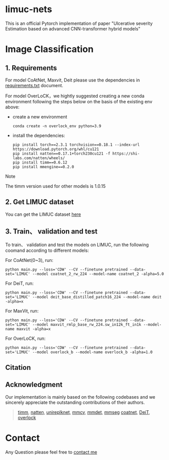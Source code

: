 # **limuc-nets** 
This is an official Pytorch implementation of paper "Ulcerative severity Estimation based on advanced CNN-transformer hybrid models"

# Image Classification
## 1. Requirements
For model CoAtNet, Maxvit, Deit please use the dependencies in [requirements.txt](/requirements.txt) document.

For model OverLoCK，we hightly suggested creating a new conda environment following the steps below on the basis of the existing env above:
* create a new environment
  ```
  conda create -n overlock_env python=3.9
  ```
* install the dependencies:
  ```
  pip install torch==2.3.1 torchvision==0.18.1 --index-url https://download.pytorch.org/whl/cu121
  pip install natten==0.17.1+torch230cu121 -f https://shi-labs.com/natten/wheels/
  pip install timm==0.6.12
  pip install mmengine==0.2.0
  ```

>[!note]
>The timm version used for other models is 1.0.15

## 2. Get LIMUC dataset
You can get the LIMUC dataset [here](https://zenodo.org/record/5827695#.Yi8GJ3pByUk) 

## 3. Train、 validation and test
To train、 validation and test the models on LIMUC, run the following coomand according to different models:

For CoAtNet(0~3), run:
```
python main.py --loss='CDW' --CV --finetune pretrained --data-set='LIMUC' --model coatnet_2_rw_224 --model-name coatnet_2 -alpha=5.0
```
For DeiT, run:
```
python main.py --loss='CDW' --CV --finetune pretrained --data-set='LIMUC' --model deit_base_distilled_patch16_224 --model-name deit -alpha=x
```
For MaxVit, run:
```
python main.py --loss='CDW' --CV --finetune pretrained --data-set='LIMUC' --model maxvit_rmlp_base_rw_224.sw_in12k_ft_in1k --model-name maxvit -alpha=x
```
For OverLoCK, run:
```
python main.py --loss='CDW' --CV --finetune pretrained --data-set='LIMUC' --model overlock_b --model-name overlock_b -alpha=1.0
```
## Citation

## Acknowledgment
Our implementation is mainly based on the following codebases and we sincerely appreciate the outstanding contributions of their authors.
> [timm](https://github.com/rwightman/pytorch-image-models), [natten](https://github.com/SHI-Labs/NATTEN), [unireplknet](https://github.com/AILab-CVC/UniRepLKNet), [mmcv](https://github.com/open-mmlab/mmcv), [mmdet](https://github.com/open-mmlab/mmdetection), [mmseg](https://github.com/open-mmlab/mmsegmentation)
> [coatnet](https://github.com/chinhsuanwu/coatnet-pytorch), [DeiT](https://github.com/facebookresearch/deit), [overlock](https://github.com/LMMMEng/OverLoCK)

# Contact
Any Question please feel free to [contact me](brinnie253@gmail.com)
